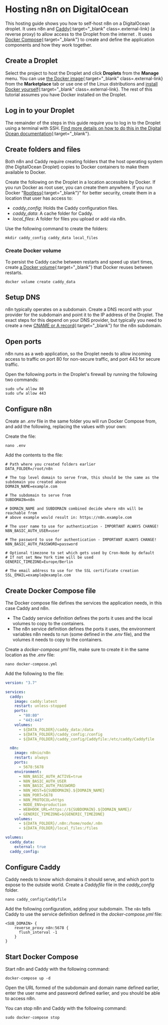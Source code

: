 # Hosting n8n on DigitalOcean

This hosting guide shows you how to self-host n8n on a DigitalOcean droplet. It uses n8n and [Caddy](http://caddyserver.com){:target="_blank" class=.external-link} (a reverse proxy) to allow access to the Droplet from the internet . It uses [Docker Compose](https://docs.docker.com/compose/){:target="_blank"} to create and define the application components and how they work together.

## Create a Droplet

Select the project to host the Droplet and click **Droplets** from the **Manage** menu. You can use [the Docker image](https://marketplace.digitalocean.com/apps/docker){:target="_blank" class=.external-link} from the **Marketplace** tab or use one of the Linux distributions and [install Docker yourself](https://www.docker.com/get-started/){:target="_blank" class=.external-link}. The rest of this tutorial assumes you have Docker installed on the Droplet.

## Log in to your Droplet

The remainder of the steps in this guide require you to log in to the Droplet using a terminal with SSH. [Find more details on how to do this in the Digital Ocean documentation](https://docs.digitalocean.com/products/droplets/how-to/connect-with-ssh/){:target="_blank"}.

## Create folders and files

Both n8n and Caddy require creating folders that the host operating system (the DigitalOcean Droplet) copies to Docker containers to make them available to Docker.

Create the following on the Droplet in a location accessible by Docker. If you run Docker as root user, you can create them anywhere. If you run Docker "[Rootless](https://docs.docker.com/engine/security/rootless/){:target="_blank"}" for better security, create them in a location that user has access to:

- _caddy_config_: Holds the Caddy configuration files.
- _caddy_data_: A cache folder for Caddy.
- _local_files_: A folder for files you upload or add via n8n.

Use the following command to create the folders:

```shell
mkdir caddy_config caddy_data local_files
```

### Create Docker volume

To persist the Caddy cache between restarts and speed up start times, create [a Docker volume](https://docs.docker.com/storage/volumes/){:target="_blank"} that Docker reuses between restarts.

```shell
docker volume create caddy_data
```

## Setup DNS

n8n typically operates on a subdomain. Create a DNS record with your provider for the subdomain and point it to the IP address of the Droplet. The exact steps for this depend on your DNS provider, but typically you need to create a new [CNAME or A record](https://ns1.com/resources/dns-records-explained){:target="_blank"} for the n8n subdomain.

## Open ports

n8n runs as a web application, so the Droplet needs to allow incoming access to traffic on port 80 for non-secure traffic, and port 443 for secure traffic.

Open the following ports in the Droplet's firewall by running the following two commands:

```shell
sudo ufw allow 80
sudo ufw allow 443
```

## Configure n8n

Create an _.env_ file in the same folder you will run Docker Compose from, and add the following, replacing the values with your own:

Create the file:

```shell
nano .env
```

Add the contents to the file:

```env
# Path where you created folders earlier
DATA_FOLDER=/root/n8n

# The top level domain to serve from, this should be the same as the subdomain you created above
DOMAIN_NAME=example.com

# The subdomain to serve from
SUBDOMAIN=n8n

# DOMAIN_NAME and SUBDOMAIN combined decide where n8n will be reachable from
# above example would result in: https://n8n.example.com

# The user name to use for authentication - IMPORTANT ALWAYS CHANGE!
N8N_BASIC_AUTH_USER=user

# The password to use for authentication - IMPORTANT ALWAYS CHANGE!
N8N_BASIC_AUTH_PASSWORD=password

# Optional timezone to set which gets used by Cron-Node by default
# If not set New York time will be used
GENERIC_TIMEZONE=Europe/Berlin

# The email address to use for the SSL certificate creation
SSL_EMAIL=example@example.com
```

## Create Docker Compose file

The Docker compose file defines the services the application needs, in this case Caddy and n8n.

- The Caddy service definition defines the ports it uses and the local volumes to copy to the containers.
- The n8n service definition defines the ports it uses, the environment variables n8n needs to run (some defined in the _.env_ file), and the volumes it needs to copy to the containers.

Create a _docker-compose.yml_ file, make sure to create it in the same location as the _.env_ file:

```shell
nano docker-compose.yml
```

Add the following to the file:

```yaml
version: "3.7"

services:
  caddy:
    image: caddy:latest
    restart: unless-stopped
    ports:
      - "80:80"
      - "443:443"
    volumes:
      - ${DATA_FOLDER}/caddy_data:/data
      - ${DATA_FOLDER}/caddy_config:/config
      - ${DATA_FOLDER}/caddy_config/Caddyfile:/etc/caddy/Caddyfile

  n8n:
    image: n8nio/n8n
    restart: always
    ports:
      - 5678:5678
    environment:
      - N8N_BASIC_AUTH_ACTIVE=true
      - N8N_BASIC_AUTH_USER
      - N8N_BASIC_AUTH_PASSWORD
      - N8N_HOST=${SUBDOMAIN}.${DOMAIN_NAME}
      - N8N_PORT=5678
      - N8N_PROTOCOL=https
      - NODE_ENV=production
      - WEBHOOK_URL=https://${SUBDOMAIN}.${DOMAIN_NAME}/
      - GENERIC_TIMEZONE=${GENERIC_TIMEZONE}
    volumes:
      - ${DATA_FOLDER}/.n8n:/home/node/.n8n
      - ${DATA_FOLDER}/local_files:/files

volumes:
  caddy_data:
    external: true
  caddy_config:
```

## Configure Caddy

Caddy needs to know which domains it should serve, and which port to expose to the outside world. Create a _Caddyfile_ file in the *caddy_config* folder.

```shell
nano caddy_config/Caddyfile
```

Add the following configuration, adding your subdomain. The `n8n` tells Caddy to use the service definition defined in the _docker-compose.yml_ file:

```text
<SUB_DOMAIN> {
    reverse_proxy n8n:5678 {
      flush_interval -1
    }
}
```

## Start Docker Compose

Start n8n and Caddy with the following command:

```shell
docker-compose up -d
```

Open the URL formed of the subdomain and domain name defined earlier, enter the user name and password defined earlier, and you should be able to access n8n.

You can stop n8n and Caddy with the following command:

```shell
sudo docker-compose stop
```
